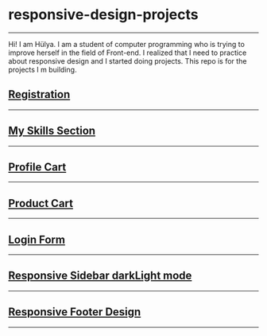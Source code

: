 # responsive-design-projects
-------------------------------------
Hi! I am Hülya. I am a student of computer programming who is trying to improve herself in the field of Front-end.
I realized that I need to practice about responsive design and I started doing projects. This repo is for the projects I m building.



## [Registration](../main/Registration)
------------------------------------

## [My Skills Section](../main/my-skills-section)
------------------------------------

## [Profile Cart](../main/profile-card)
------------------------------------

## [Product Cart](../main/product-card)
------------------------------------

## [Login Form](../main/login-form)
------------------------------------

## [Responsive Sidebar darkLight mode](../main/sidebar-darkLightMode)
------------------------------------

## [Responsive Footer Design](../main/responsive-footer-design)
------------------------------------
